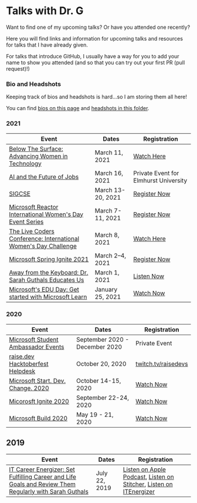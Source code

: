 # Talks with Dr. G

Want to find one of my upcoming talks? Or have you attended one recently?

Here you will find links and information for upcoming talks and resources for talks that I have already given. 

For talks that introduce GitHub, I usually have a way for you to add your name to show you attended (and so that you can try out your first PR (pull request)!)

### Bio and Headshots

Keeping track of bios and headshots is hard...so I am storing them all here!

You can find [bios on this page](bios.md) and [headshots in this folder](https://github.com/sguthals/talkswithdrg/tree/main/docs/media).

### 2021

| Event | Dates | Registration |
|-------|-------| ------------ |
| [Below The Surface: Advancing Women in Technology](2021-barracuda-iwd.md) | March 11, 2021 | [Watch Here](https://www.linkedin.com/company/barracuda-networks/) |
| [AI and the Future of Jobs](2021-elmhurst.md) | March 16, 2021 | Private Event for Elmhurst University |
| [SIGCSE](2021-sigcse.md) | March 13-20, 2021 | [Register Now](http://www.sigcse2021.sigcse.org/) |
| [Microsoft Reactor International Women's Day Event Series](2021-reactor-iwd.md) | March 7-11, 2021 | [Register Now](https://developer.microsoft.com/reactor/eventseries/iwd) |
| [The Live Coders Conference: International Women's Day Challenge](2021-live-coders.md) | March 8, 2021 | [Watch Here](https://livecoders.dev/conference/) |
| [Microsoft Spring Ignite 2021](2021-spring-ignite.md) | March 2–4, 2021 | [Register Now](https://myignite.microsoft.com/home) |
| [Away from the Keyboard: Dr. Sarah Guthals Educates Us](2021-aftk.md) | March 1, 2021 | [Listen Now](http://awayfromthekeyboard.com/2021/03/01/episode-78-dr-sarah-guthals-educates-us/) |
| [Microsoft's EDU Day: Get started with Microsoft Learn](2021-edu-day.md) | January 25, 2021 | [Watch Now](https://microsoftedu.eventbuilder.com/event/36512) |


### 2020

| Event | Dates | Registration |
|-------|-------| ------------ |
| [Microsoft Student Ambassador Events](2020-msa.md) | September 2020 - December 2020 | Private Event |
| [raise.dev Hacktoberfest Helpdesk](2020-raise-dev.md) | October 20, 2020 | [twitch.tv/raisedevs](https://www.twitch.tv/raisedevs) |
| [Microsoft Start. Dev. Change. 2020](2020-start-dev-change.md) | October 14-15, 2020 | [Watch Now](https://www.youtube.com/playlist?list=PLlrxD0HtieHhn8drYx69o76YsJmA7T1lD) |
| [Micorosft Ignite 2020](2020-ignite.md) | September 22-24, 2020 | [Watch Now](https://www.youtube.com/c/MicrosoftIgnite/playlists?view=50&sort=dd&shelf_id=1) |
| [Microsoft Build 2020](2020-build.md) | May 19 - 21, 2020 | [Watch Now](https://www.youtube.com/watch?v=S_wNRx7f7rU&list=PLFPUGjQjckXEiPiW868RGBYYHXhBCGLng) |


## 2019

| Event | Dates | Registration |
|-------|-------| ------------ |
| [IT Career Energizer: Set Fulfilling Career and Life Goals and Review Them Regularly with Sarah Guthals](2019-itenergizer.md) | July 22, 2019 | [Listen on Apple Podcast](https://podcasts.apple.com/gb/podcast/set-fulfilling-career-life-goals-review-them-regularly/id1231387865?i=1000444995402), [Listen on Stitcher](https://www.stitcher.com/show/it-career-energizer/episode/set-fulfilling-career-and-life-goals-and-review-them-regularly-with-sarah-guthals-62708329), [Listen on ITEnergizer](https://www.itcareerenergizer.com/e193) |